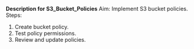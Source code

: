 **Description for S3_Bucket_Policies**
Aim: Implement S3 bucket policies.
Steps:
1. Create bucket policy.
2. Test policy permissions.
3. Review and update policies.
